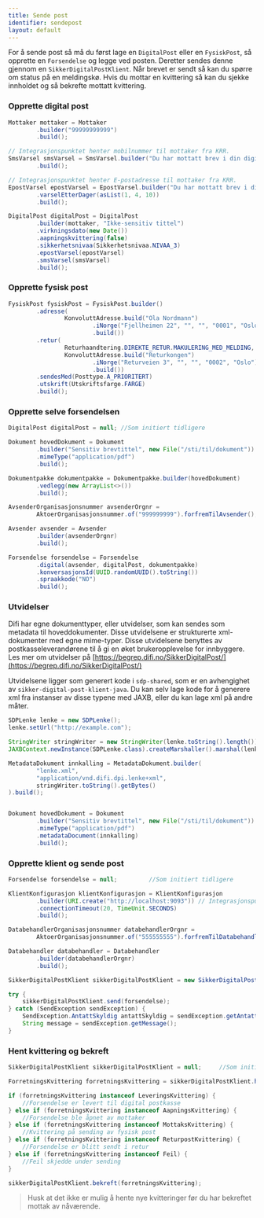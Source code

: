 ```yaml
---
title: Sende post
identifier: sendepost
layout: default
---
```


For å sende post så må du først lage en `DigitalPost` eller en `FysiskPost`, så opprette en `Forsendelse` og legge ved posten. Deretter sendes denne gjennom en `SikkerDigitalPostKlient`. Når brevet er sendt så kan du spørre om status på en meldingskø. Hvis du mottar en kvittering så kan du sjekke innholdet og så bekrefte mottatt kvittering.

### Opprette digital post

```java
Mottaker mottaker = Mottaker
        .builder("99999999999")
        .build();

// Integrasjonspunktet henter mobilnummer til mottaker fra KRR.
SmsVarsel smsVarsel = SmsVarsel.builder("Du har mottatt brev i din digitale postkasse")
        .build();

// Integrasjonspunktet henter E-postadresse til mottaker fra KRR.
EpostVarsel epostVarsel = EpostVarsel.builder("Du har mottatt brev i din digitale postkasse")
        .varselEtterDager(asList(1, 4, 10))
        .build();

DigitalPost digitalPost = DigitalPost
        .builder(mottaker, "Ikke-sensitiv tittel")
        .virkningsdato(new Date())
        .aapningskvittering(false)
        .sikkerhetsnivaa(Sikkerhetsnivaa.NIVAA_3)
        .epostVarsel(epostVarsel)
        .smsVarsel(smsVarsel)
        .build();
```

### Opprette fysisk post

```java
FysiskPost fysiskPost = FysiskPost.builder()
        .adresse(
                KonvoluttAdresse.build("Ola Nordmann")
                        .iNorge("Fjellheimen 22", "", "", "0001", "Oslo")
                        .build())
        .retur(
                Returhaandtering.DIREKTE_RETUR.MAKULERING_MED_MELDING,
                KonvoluttAdresse.build("Returkongen")
                        .iNorge("Returveien 3", "", "", "0002", "Oslo")
                        .build())
        .sendesMed(Posttype.A_PRIORITERT)
        .utskrift(Utskriftsfarge.FARGE)
        .build();
```

### Opprette selve forsendelsen

```java
DigitalPost digitalPost = null; //Som initiert tidligere

Dokument hovedDokument = Dokument
        .builder("Sensitiv brevtittel", new File("/sti/til/dokument"))
        .mimeType("application/pdf")
        .build();

Dokumentpakke dokumentpakke = Dokumentpakke.builder(hovedDokument)
        .vedlegg(new ArrayList<>())
        .build();

AvsenderOrganisasjonsnummer avsenderOrgnr =
        AktoerOrganisasjonsnummer.of("999999999").forfremTilAvsender();

Avsender avsender = Avsender
        .builder(avsenderOrgnr)
        .build();

Forsendelse forsendelse = Forsendelse
        .digital(avsender, digitalPost, dokumentpakke)
        .konversasjonsId(UUID.randomUUID().toString())
        .spraakkode("NO")
        .build();
```

### Utvidelser
Difi har egne dokumenttyper, eller utvidelser, som kan sendes som metadata til hoveddokumenter. Disse utvidelsene er strukturerte xml-dokumenter
med egne mime-typer. Disse utvidelsene benyttes av postkasseleverandørene til å gi en øket brukeropplevelse for innbyggere.
Les mer om utvidelser på [https://begrep.difi.no/SikkerDigitalPost/](https://begrep.difi.no/SikkerDigitalPost/)

Utvidelsene ligger som generert kode i `sdp-shared`, som er en avhengighet av `sikker-digital-post-klient-java`. Du kan selv lage kode
for å generere xml fra instanser av disse typene med JAXB, eller du kan lage xml på andre måter.

```java
SDPLenke lenke = new SDPLenke();
lenke.setUrl("http://example.com");

StringWriter stringWriter = new StringWriter(lenke.toString().length());
JAXBContext.newInstance(SDPLenke.class).createMarshaller().marshal(lenke, stringWriter);

MetadataDokument innkalling = MetadataDokument.builder(
        "lenke.xml", 
        "application/vnd.difi.dpi.lenke+xml", 
        stringWriter.toString().getBytes()
).build();


Dokument hovedDokument = Dokument
        .builder("Sensitiv brevtittel", new File("/sti/til/dokument"))
        .mimeType("application/pdf")
        .metadataDocument(innkalling)
        .build();
```

### Opprette klient og sende post

```java
Forsendelse forsendelse = null;         //Som initiert tidligere

KlientKonfigurasjon klientKonfigurasjon = KlientKonfigurasjon
        .builder(URI.create("http://localhost:9093")) // Integrasjonspunkt URI.
        .connectionTimeout(20, TimeUnit.SECONDS)
        .build();

DatabehandlerOrganisasjonsnummer databehandlerOrgnr =
        AktoerOrganisasjonsnummer.of("555555555").forfremTilDatabehandler();

Databehandler databehandler = Databehandler
        .builder(databehandlerOrgnr)
        .build();

SikkerDigitalPostKlient sikkerDigitalPostKlient = new SikkerDigitalPostKlient(databehandler, klientKonfigurasjon);

try {
    sikkerDigitalPostKlient.send(forsendelse);
} catch (SendException sendException) {
    SendException.AntattSkyldig antattSkyldig = sendException.getAntattSkyldig();
    String message = sendException.getMessage();
}
```

### Hent kvittering og bekreft

```java
SikkerDigitalPostKlient sikkerDigitalPostKlient = null;     //Som initiert tidligere

ForretningsKvittering forretningsKvittering = sikkerDigitalPostKlient.hentKvittering();

if (forretningsKvittering instanceof LeveringsKvittering) {
    //Forsendelse er levert til digital postkasse
} else if (forretningsKvittering instanceof AapningsKvittering) {
    //Forsendelse ble åpnet av mottaker
} else if (forretningsKvittering instanceof MottaksKvittering) {
    //Kvittering på sending av fysisk post
} else if (forretningsKvittering instanceof ReturpostKvittering) {
    //Forsendelse er blitt sendt i retur
} else if (forretningsKvittering instanceof Feil) {
    //Feil skjedde under sending
}

sikkerDigitalPostKlient.bekreft(forretningsKvittering);
```

> Husk at det ikke er mulig å hente nye kvitteringer før du har bekreftet mottak av nåværende.
